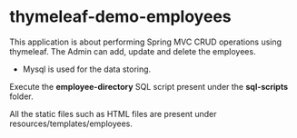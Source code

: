 # thymeleaf-demo-employees

This application is about performing Spring MVC CRUD operations using thymeleaf.
The Admin can add, update and delete the employees.
* Mysql is used for the data storing.

Execute the **employee-directory** SQL script present under the **sql-scripts** folder.


All the static files such as HTML files are present under resources/templates/employees.
